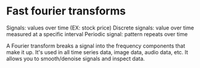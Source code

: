 # Fast fourier transforms

Signals: values over time (EX: stock price)
Discrete signals: value over time measured at a specific interval
Periodic signal: pattern repeats over time

A Fourier transform breaks a signal into the frequency components that make it
up. It's used in all time series data, image data, audio data, etc. It allows
you to smooth/denoise signals and inspect data.
